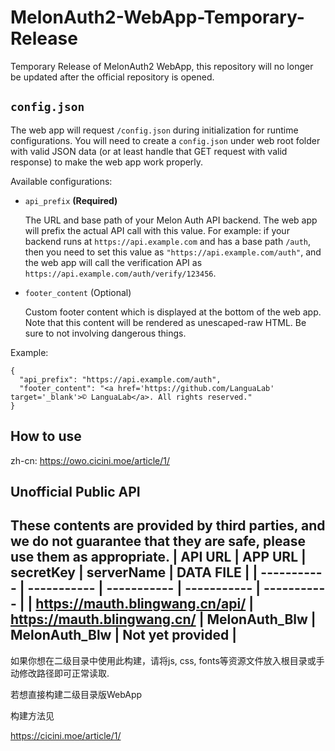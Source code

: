 # MelonAuth2-WebApp-Temporary-Release
Temporary Release of MelonAuth2 WebApp, this repository will no longer be updated after the official repository is opened.

## `config.json`

The web app will request `/config.json` during initialization for runtime configurations. You will need to create a `config.json` under web root folder with valid JSON data (or at least handle that GET request with valid response) to make the web app work properly.

Available configurations:

* `api_prefix` **(Required)**

    The URL and base path of your Melon Auth API backend. The web app will prefix the actual API call with this value. For example: if your backend runs at `https://api.example.com` and has a base path `/auth`, then you need to set this value as `"https://api.example.com/auth"`, and the web app will call the verification API as `https://api.example.com/auth/verify/123456`.
   
* `footer_content` (Optional)

    Custom footer content which is displayed at the bottom of the web app. Note that this content will be rendered as unescaped-raw HTML. Be sure to not involving dangerous things.

Example:
```shell script
{
  "api_prefix": "https://api.example.com/auth",
  "footer_content": "<a href='https://github.com/LanguaLab' target='_blank'>© LanguaLab</a>. All rights reserved."
}
```
## How to use
zh-cn: https://owo.cicini.moe/article/1/

## Unofficial Public API
These contents are provided by third parties, and we do not guarantee that they are safe, please use them as appropriate.
| API URL | APP URL | secretKey | serverName | DATA FILE |
| ----------- | ----------- | ----------- | ----------- | ----------- |
| https://mauth.blingwang.cn/api/ | https://mauth.blingwang.cn/ | MelonAuth_Blw | MelonAuth_Blw | Not yet provided |
------------------------------------

如果你想在二级目录中使用此构建，请将js, css, fonts等资源文件放入根目录或手动修改路径即可正常读取.

若想直接构建二级目录版WebApp

构建方法见

https://cicini.moe/article/1/
